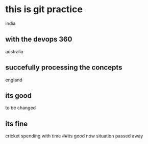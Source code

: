 # this is git practice
india
## with the devops 360
australia
## succefully processing the concepts
england
## its good 
to be changed
## its fine
cricket spending with time
##its good now 
situation passed away
